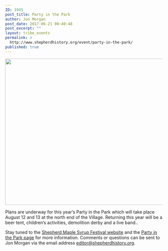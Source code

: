 ```yaml
---
ID: 1945
post_title: Party in the Park
author: Jon Morgan
post_date: 2017-06-21 00:40:48
post_excerpt: ""
layout: tribe_events
permalink: >
  http://www.shepherdhistory.org/event/party-in-the-park/
published: true
---
```

<img title="" src="http://www.shepherdhistory.org/wp-content/uploads/2017/06/null-35.jpeg" alt="" width="624" height="468" />

Plans are underway for this year’s Party in the Park which will take place August 12 and 13 at the north end of the Village. Returning this year will be a beer tent, children’s activities, demolition derby and a live band..

Stay tuned to the <a href="http://www.shepherdmaplesyrupfest.org">Shepherd Maple Syrup Festival website</a> and the <a href="https://www.facebook.com/Shepherd-Party-in-the-Park-639207669567155/">Party in the Park page</a> for more information. Comments or questions can be sent to Jon Morgan via the email address <a href="mailto:editor@shepherdhistory.org">editor@shepherdhistory.org</a>.